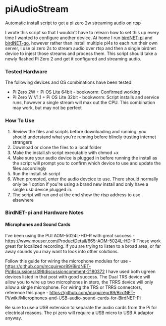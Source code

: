 # piAudioStream
Automatic install script to get a pi zero 2w streaming audio on rtsp

I wrote this script so that I wouldn't have to relearn how to set this up every time I wanted to configure another device. 
At home I run [birdNET-pi](https://github.com/Nachtzuster/BirdNET-Pi) and [birdNET-go](https://github.com/tphakala/birdnet-go), however rather than install multiple pi4s to each run their own server, I use pi zero 2s to stream audio over rtsp and then a single birdnet device to injest those streams and process them. 
This script should take a newly flashed Pi Zero 2 and get it configured and streaming audio. 

### Tested Hardware
The following devices and OS combinations have been tested
 - Pi Zero 2W + Pi OS Lite 64bit - bookworm: Confirmed working
 - Pi Zero W V1.1 + Pi OS Lite 32bit - bookworm: Script installs and service runs, however a single stream will max out the CPU. This combination may work, but may not be perfect

### How To Use
1. Review the files and scripts before downloading and running, you should understand what you're running before blindly trusting internet strangers
2. Download or clone the files to a local folder
3. Make the install.sh script executable with chmod +x
4. Make sure your audio device is plugged in before running the install as the script will prompt you to confirm which device to use and update the files accordingly
5. Run the install.sh script
6. When prompted, enter the audio devcice to use. There should normally only be 1 option if you're using a brand new install and only have a single usb device plugged in.
7. The script will run and at the end show the rtsp address to use elsewhere


### BirdNET-pi and Hardware Notes
#### Microphones and Sound Cards
I've been using the PUI AOM-5024L-HD-R with great success - https://www.mouser.com/ProductDetail/665-AOM-5024L-HD-R
These work great for localized recording. If you are trying to listen to a broad area, or far away sounds you may want to look into other solutions. 

Follow this guide for wiring the microphone modules for use - https://github.com/mcguirepr89/BirdNET-Pi/discussions/39#discussioncomment-2180372
I have used both ugreen devices listed in that post with good success. The Dual TRS device will allow you to wire up two microphones in stero, the TRRS device will only allow a single microphone. 
For wiring the TRS or TRRS connectors, reference this page - https://github.com/mcguirepr89/BirdNET-Pi/wiki/Microphones-and-USB-audio-sound-cards-for-BirdNET-Pi

Be sure to use a USB extension to separate the audio cards from the Pi for electrical reasons. The pi zero will require a USB micro to USB A adaptor anyway. 
